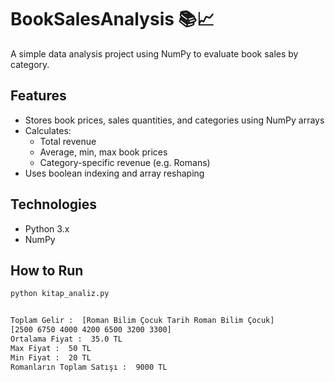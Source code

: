 # BookSalesAnalysis 📚📈

A simple data analysis project using NumPy to evaluate book sales by category.

## Features
- Stores book prices, sales quantities, and categories using NumPy arrays
- Calculates:
  - Total revenue
  - Average, min, max book prices
  - Category-specific revenue (e.g. Romans)
- Uses boolean indexing and array reshaping

## Technologies
- Python 3.x
- NumPy

## How to Run

```bash
python kitap_analiz.py


Toplam Gelir :  [Roman Bilim Çocuk Tarih Roman Bilim Çocuk]
[2500 6750 4000 4200 6500 3200 3300]
Ortalama Fiyat :  35.0 TL
Max Fiyat :  50 TL
Min Fiyat :  20 TL
Romanların Toplam Satışı :  9000 TL
